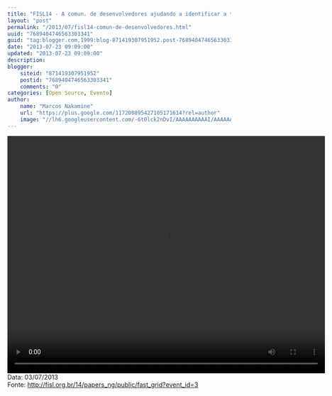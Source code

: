 ```yaml
---
title: "FISL14 - A comun. de desenvolvedores ajudando a identificar a transição póscapitalista"
layout: "post"
permalink: "/2013/07/fisl14-comun-de-desenvolvedores.html"
uuid: "7689404746563303341"
guid: "tag:blogger.com,1999:blog-871419307951952.post-7689404746563303341"
date: "2013-07-23 09:09:00"
updated: "2013-07-23 09:09:00"
description: 
blogger:
    siteid: "871419307951952"
    postid: "7689404746563303341"
    comments: "0"
categories: [Open Source, Evento]
author: 
    name: "Marcos Nakamine"
    url: "https://plus.google.com/117200895427105171614?rel=author"
    image: "//lh6.googleusercontent.com/-6t0lck2nDvI/AAAAAAAAAAI/AAAAAAAAOBw/_9ON3AiIr48/s32-c/photo.jpg"
---
```


<div class="css-full-post-content js-full-post-content">
<video controls="" height="535" width="716">  <source src="http://hemingway.softwarelivre.org/fisl14/high/41d/sala41d-high-201307031600.ogg" type="video/ogg"></source>  Your browser does not support the video tag. </video>Data: 03/07/2013<br>Fonte: <a href="http://fisl.org.br/14/papers_ng/public/fast_grid?event_id=3">http://fisl.org.br/14/papers_ng/public/fast_grid?event_id=3</a>
</div>